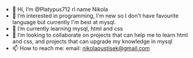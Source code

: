 - 👋 Hi, I’m @Platypus712 rl name Nikola
- 👀 I’m interested in programming, I'm new so I don't have favourite language but currently I'm best at mysql.
- 🌱 I’m currently learning mysql, html and css
- 💞️ I’m looking to collaborate on projects that can help me to learn html and css, and projects that can upgrade my knowledge in mysql
- 📫 How to reach me: email: nikolapustisek@gmail.com

<!---
Platypus712/Platypus712 is a ✨ special ✨ repository because its `README.md` (this file) appears on your GitHub profile.
You can click the Preview link to take a look at your changes.
--->

